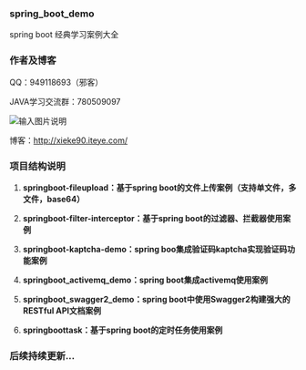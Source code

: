### spring_boot_demo

 spring boot 经典学习案例大全

### 作者及博客

 QQ：949118693（邪客）

 JAVA学习交流群：780509097

 ![输入图片说明](https://gitee.com/uploads/images/2018/0616/091012_2e93400f_583593.png "Java技术交流群.png")

 博客：http://xieke90.iteye.com/

### 项目结构说明

1. **springboot-fileupload：基于spring boot的文件上传案例（支持单文件，多文件，base64）** 

2. **springboot-filter-interceptor：基于spring boot的过滤器、拦截器使用案例** 

3. **springboot-kaptcha-demo：spring boo集成验证码kaptcha实现验证码功能案例** 

4. **springboot_activemq_demo：spring boot集成activemq使用案例** 

5. **springboot_swagger2_demo：spring boot中使用Swagger2构建强大的RESTful API文档案例** 

6. **springboottask：基于spring boot的定时任务使用案例** 

 

### 后续持续更新...




